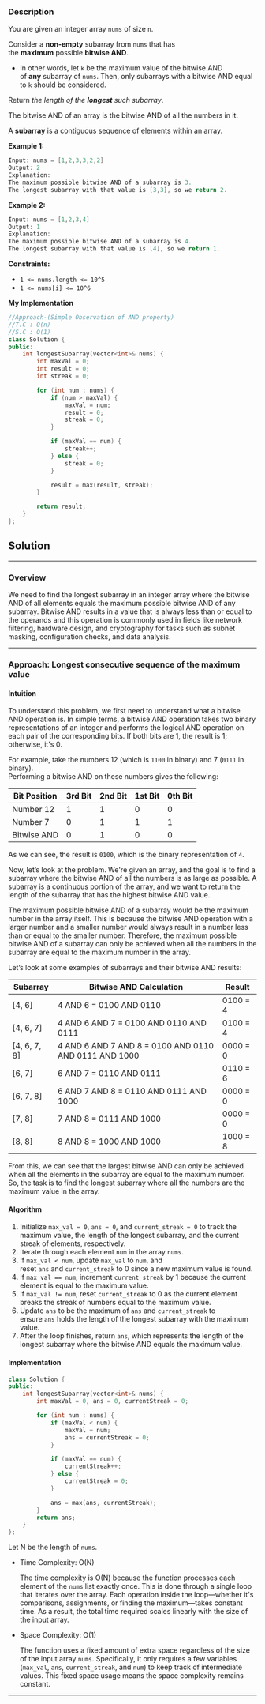 ### Description

You are given an integer array `nums` of size `n`.

Consider a **non-empty** subarray from `nums` that has the **maximum** possible **bitwise AND**.

- In other words, let `k` be the maximum value of the bitwise AND of **any** subarray of `nums`. Then, only subarrays with a bitwise AND equal to `k` should be considered.

Return _the length of the **longest** such subarray_.

The bitwise AND of an array is the bitwise AND of all the numbers in it.

A **subarray** is a contiguous sequence of elements within an array.

**Example 1:**

```cpp
Input: nums = [1,2,3,3,2,2]
Output: 2
Explanation:
The maximum possible bitwise AND of a subarray is 3.
The longest subarray with that value is [3,3], so we return 2.
```

**Example 2:**

```cpp
Input: nums = [1,2,3,4]
Output: 1
Explanation:
The maximum possible bitwise AND of a subarray is 4.
The longest subarray with that value is [4], so we return 1.
```

**Constraints:**

- `1 <= nums.length <= 10^5`
- `1 <= nums[i] <= 10^6`

**My Implementation**

```cpp
//Approach-(Simple Observation of AND property)
//T.C : O(n)
//S.C : O(1)
class Solution {
public:
    int longestSubarray(vector<int>& nums) {
        int maxVal = 0;
        int result = 0;
        int streak = 0;

        for (int num : nums) {
            if (num > maxVal) {
                maxVal = num;
                result = 0;
                streak = 0;
            }

            if (maxVal == num) {
                streak++;
            } else {
                streak = 0;
            }

            result = max(result, streak);
        }

        return result;
    }
};
```

## Solution

---

### Overview

We need to find the longest subarray in an integer array where the bitwise AND of all elements equals the maximum possible bitwise AND of any subarray. Bitwise AND results in a value that is always less than or equal to the operands and this operation is commonly used in fields like network filtering, hardware design, and cryptography for tasks such as subnet masking, configuration checks, and data analysis.

---

### Approach: Longest consecutive sequence of the maximum value

#### Intuition

To understand this problem, we first need to understand what a bitwise AND operation is. In simple terms, a bitwise AND operation takes two binary representations of an integer and performs the logical AND operation on each pair of the corresponding bits. If both bits are 1, the result is 1; otherwise, it's 0.

For example, take the numbers 12 (which is `1100` in binary) and 7 (`0111` in binary).  
Performing a bitwise AND on these numbers gives the following:

|Bit Position|3rd Bit|2nd Bit|1st Bit|0th Bit|
|---|---|---|---|---|
|Number 12|1|1|0|0|
|Number 7|0|1|1|1|
|Bitwise AND|0|1|0|0|

As we can see, the result is `0100`, which is the binary representation of `4`.

Now, let’s look at the problem. We're given an array, and the goal is to find a subarray where the bitwise AND of all the numbers is as large as possible. A subarray is a continuous portion of the array, and we want to return the length of the subarray that has the highest bitwise AND value.

The maximum possible bitwise AND of a subarray would be the maximum number in the array itself. This is because the bitwise AND operation with a larger number and a smaller number would always result in a number less than or equal to the smaller number. Therefore, the maximum possible bitwise AND of a subarray can only be achieved when all the numbers in the subarray are equal to the maximum number in the array.

Let’s look at some examples of subarrays and their bitwise AND results:

|Subarray|Bitwise AND Calculation|Result|
|---|---|---|
|[4, 6]|4 AND 6 = 0100 AND 0110|0100 = 4|
|[4, 6, 7]|4 AND 6 AND 7 = 0100 AND 0110 AND 0111|0100 = 4|
|[4, 6, 7, 8]|4 AND 6 AND 7 AND 8 = 0100 AND 0110 AND 0111 AND 1000|0000 = 0|
|[6, 7]|6 AND 7 = 0110 AND 0111|0110 = 6|
|[6, 7, 8]|6 AND 7 AND 8 = 0110 AND 0111 AND 1000|0000 = 0|
|[7, 8]|7 AND 8 = 0111 AND 1000|0000 = 0|
|[8, 8]|8 AND 8 = 1000 AND 1000|1000 = 8|

From this, we can see that the largest bitwise AND can only be achieved when all the elements in the subarray are equal to the maximum number. So, the task is to find the longest subarray where all the numbers are the maximum value in the array.

#### Algorithm

1. Initialize `max_val = 0`, `ans = 0`, and `current_streak = 0` to track the maximum value, the length of the longest subarray, and the current streak of elements, respectively.
2. Iterate through each element `num` in the array `nums`.
3. If `max_val < num`, update `max_val` to `num`, and reset `ans` and `current_streak` to 0 since a new maximum value is found.
4. If `max_val == num`, increment `current_streak` by 1 because the current element is equal to the maximum value.
5. If `max_val != num`, reset `current_streak` to 0 as the current element breaks the streak of numbers equal to the maximum value.
6. Update `ans` to be the maximum of `ans` and `current_streak` to ensure `ans` holds the length of the longest subarray with the maximum value.
7. After the loop finishes, return `ans`, which represents the length of the longest subarray where the bitwise AND equals the maximum value.

#### Implementation

```cpp
class Solution {
public:
    int longestSubarray(vector<int>& nums) {
        int maxVal = 0, ans = 0, currentStreak = 0;

        for (int num : nums) {
            if (maxVal < num) {
                maxVal = num;
                ans = currentStreak = 0;
            }

            if (maxVal == num) {
                currentStreak++;
            } else {
                currentStreak = 0;
            }

            ans = max(ans, currentStreak);
        }
        return ans;
    }
};
```

Let N be the length of `nums`.

- Time Complexity: O(N)
    
    The time complexity is O(N) because the function processes each element of the `nums` list exactly once. This is done through a single loop that iterates over the array. Each operation inside the loop—whether it's comparisons, assignments, or finding the maximum—takes constant time. As a result, the total time required scales linearly with the size of the input array.
    
- Space Complexity: O(1)
    
    The function uses a fixed amount of extra space regardless of the size of the input array `nums`. Specifically, it only requires a few variables (`max_val`, `ans`, `current_streak`, and `num`) to keep track of intermediate values. This fixed space usage means the space complexity remains constant.
    

---